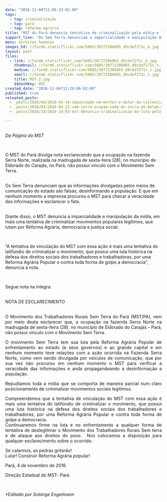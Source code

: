 ```yaml
---
date: "2016-11-04T11:09:33-02:00"
tags:
  - tag: criminalização
  - tag: pará
  - tag: reforma-agrária
title: "MST do Pará denuncia tentativa de criminalização pela mídia e latifúndio "
support_line: "Os Sem Terra denunciam a imparcialidade e manipulação da mídia, em mais uma tentativa de criminalizar movimentos populares legítimos"
menu: direitos humanos
images_hd: //farm6.staticflickr.com/5805/30772386065_d9cdaf271c_b.jpg
layout: post
files:
  - link: //farm6.staticflickr.com/5805/30772386065_d9cdaf271c_b.jpg
    thumbnail: //farm6.staticflickr.com/5805/30772386065_d9cdaf271c_t.jpg
    medium: //farm6.staticflickr.com/5805/30772386065_d9cdaf271c_z.jpg
    small: //farm6.staticflickr.com/5805/30772386065_d9cdaf271c_n.jpg
    title: MST-2.jpg
    $$hashKey: 09C
created_date: "2016-11-04T11:29:06-02:00"
published: true
releated_posts:
  - _posts/2016/04/2016-04-14-impunidade-em-mortes-e-motor-da-violencia-no-campo.md
  - _posts/2016/04/2016-04-21-sem-terra-ocupam-sede-do-incra-em-belem.md
  - _posts/2016/10/2016-10-03-mst-denuncia-criminalizacao-da-luta-pela-terra-em-rondonia.md

---
```

<p><br />
<em>Da P&aacute;gina do MST</em></p>

<p>&nbsp;</p>

<p>O MST do Par&aacute; divulga nota esclarecendo que a ocupa&ccedil;&atilde;o na fazenda Serra Norte, realizada na madrugada de sexta-feira (28), no munic&iacute;pio de Eldorado do Caraj&aacute;s, no Par&aacute;, n&atilde;o possui v&iacute;nculo com o Movimento Sem Terra.</p>

<p><br />
Os Sem Terra denunciam que as informa&ccedil;&otilde;es divulgadas pelos meios de comunica&ccedil;&atilde;o do estado s&atilde;o falsas, desinformando a popula&ccedil;&atilde;o. E que em nenhum momento a imprensa procurou o MST para checar a veracidade das informa&ccedil;&otilde;es e esclarecer o fato.</p>

<p><br />
Diante disso, o MST denuncia a imparcialidade e manipula&ccedil;&atilde;o da m&iacute;dia, em mais uma tentativa de criminalizar movimentos populares leg&iacute;timos, que lutam por Reforma Agr&aacute;ria, democracia e justi&ccedil;a social.</p>

<p>&nbsp;</p>

<p>&ldquo;A tentativa de vincula&ccedil;&atilde;o do MST com essa a&ccedil;&atilde;o &eacute; mais uma tentativa do latif&uacute;ndio de criminalizar o movimento, que possui uma luta hist&oacute;rica na defesa dos direitos sociais dos trabalhadores e trabalhadoras, por uma Reforma Agr&aacute;ria Popular e contra toda forma de golpe a democracia&rdquo;, denuncia a nota.</p>

<p>&nbsp;</p>

<p>Segue nota na &iacute;ntegra:</p>

<p><br />
NOTA DE ESCLARECIMENTO</p>

<p style="text-align: justify;"><br />
O Movimento dos Trabalhadores Rurais Sem Terra do Par&aacute; (MST/PA), vem por meio desta esclarecer que, a ocupa&ccedil;&atilde;o na fazenda Serra Norte na madrugada de sexta-feira (28), no munic&iacute;pio de Eldorado do Caraj&aacute;s &ndash; Par&aacute;, n&atilde;o possui v&iacute;nculo com o Movimento Sem Terra.&nbsp;</p>

<p style="text-align: justify;">O movimento Sem Terra tem sua luta pela Reforma Agr&aacute;ria Popular de enfrentamento ao estado (e seus governos) e ao grande capital e em nenhum momento teve rela&ccedil;&otilde;es com a a&ccedil;&atilde;o ocorrida na Fazenda Serra Norte, como vem sendo divulgada por ve&iacute;culos de comunica&ccedil;&atilde;o, que por sua vez n&atilde;o procurou em nenhum momento o MST para verificar a veracidade das informa&ccedil;&otilde;es e anda propagandeando a desinforma&ccedil;&atilde;o a popula&ccedil;&atilde;o.</p>

<p style="text-align: justify;">Repudiamos toda a m&iacute;dia que se comporta de maneira parcial num claro posicionamento de criminalizar movimentos sociais leg&iacute;timos.</p>

<p style="text-align: justify;">Compreendemos que a tentativa de vincula&ccedil;&atilde;o do MST com essa a&ccedil;&atilde;o &eacute; mais uma tentativa do latif&uacute;ndio de criminalizar o movimento, que possui uma luta hist&oacute;rica na defesa dos direitos sociais dos trabalhadores e trabalhadoras, por uma Reforma Agr&aacute;ria Popular e contra toda forma de golpe a democracia.<br />
Continuaremos firme na luta e no enfrentamento a qualquer forma de tentativa de deslegitimar o Movimento dos Trabalhadores Rurais Sem terra e de ataque aos direitos do povo. &nbsp;Nos colocamos a disposi&ccedil;&atilde;o para qualquer esclarecimento sobre o ocorrido.</p>

<p>Se calarmos, as pedras gritar&atilde;o!<br />
Lutar! Construir Reforma Agr&aacute;ria popular!</p>

<p>Par&aacute;, 4 de novembro de 2016.</p>

<p>Dire&ccedil;&atilde;o Estadual do MST- Par&aacute;</p>

<p>&nbsp;</p>

<p><em>*Editado por Solange Engelmann</em></p>
